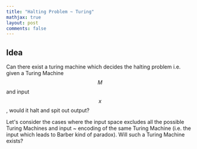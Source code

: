 ```yaml
---
title: "Halting Problem ~ Turing"
mathjax: true
layout: post
comments: false
---
```


## Idea

Can there exist a turing machine which decides the halting problem i.e. given a Turing Machine $$M$$ and input $$x$$, would it halt and spit out output?

Let's consider the cases where the input space excludes all the possible Turing Machines and input ~ encoding of the same Turing Machine (i.e. the input which leads to Barber kind of paradox). Will such a Turing Machine exists?

